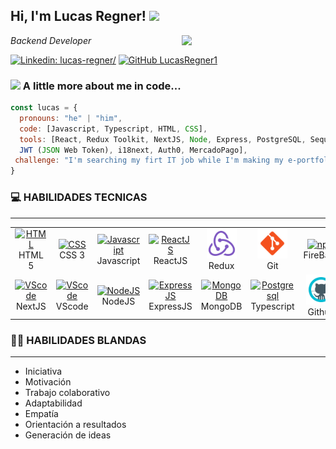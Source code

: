 <h2> Hi, I'm Lucas Regner! <img src="https://media.giphy.com/media/NDqBIAjtA1Z72/giphy.gif" width="50"></h2>
<img align='right' src="https://media.giphy.com/media/f3iwJFOVOwuy7K6FFw/giphy.gif" width="230">
<p><em>Backend Developer
</em></p>

[![Linkedin: lucas-regner/](https://img.shields.io/badge/-lucasregner-blue?style=flat-square&logo=Linkedin&logoColor=white&link=https://www.linkedin.com/in/lucas-regner/)](https://www.linkedin.com/in/lucas-regner/)
[![GitHub LucasRegner1](https://img.shields.io/github/followers/lucasregner1?label=follow&style=social)](https://github.com/lucasregner1)


### <img src="https://media.giphy.com/media/QfvoEfKgqjyTu/giphy.gif" width="50"> A little more about me in code...  

```javascript
const lucas = {
  pronouns: "he" | "him",
  code: [Javascript, Typescript, HTML, CSS],
  tools: [React, Redux Toolkit, NextJS, Node, Express, PostgreSQL, Sequelize, Jest, MongoDB, Mongoose, TailwindCSS, 
  JWT (JSON Web Token), i18next, Auth0, MercadoPago],
 challenge: "I'm searching my firt IT job while I'm making my e-portfolio"
}
```
### 💻 HABILIDADES TECNICAS
<hr/>

<table align="center">
  <tr>
    <td align="center" width="96">
      <a href="#">
        <img src="https://upload.wikimedia.org/wikipedia/commons/6/61/HTML5_logo_and_wordmark.svg" width="48" height="48" alt="HTML" />
      </a>
      <br>HTML 5
    </td>
    <td align="center" width="96">
      <a href="#">
        <img src="https://upload.wikimedia.org/wikipedia/commons/d/d5/CSS3_logo_and_wordmark.svg" width="48" height="48" alt="CSS" />
      </a>
      <br>CSS 3
    </td>
    <td align="center" width="96">
      <a href="#">
        <img src="https://upload.wikimedia.org/wikipedia/commons/9/99/Unofficial_JavaScript_logo_2.svg" width="48" height="48" alt="Javascript" />
      </a>
      <br>Javascript
    </td>
    <td align="center" width="96">
      <a href="#">
        <img src="https://www.vectorlogo.zone/logos/reactjs/reactjs-icon.svg" width="48" height="48" alt="ReactJS" />
      </a>
      <br>ReactJS
    </td>
    <td align="center" width="96">
      <a href="#">
        <img src="https://raw.githubusercontent.com/sachinverma53121/sachinverma53121/master/icons/redux.png" width="48" height="48" alt="Redux" />
      </a>
      <br>Redux
    <td align="center" width="96">
      <a href="#">
        <img src="https://raw.githubusercontent.com/sachinverma53121/sachinverma53121/master/icons/git.png" width="48" height="48" alt="Git" />
      </a>
      <br>Git
    </td>
    <td align="center"  width="96">
      <a href="#">
        <img src="https://upload.wikimedia.org/wikipedia/commons/4/46/Touchicon-180.png" width="48" height="48" alt="npm" />
      </a>
      <br>FireBase
    </td>
  </tr>
    </td>
  <tr align="center">
    <td align="center"  width="96">
      <a href="#">
        <img src="https://upload.wikimedia.org/wikipedia/commons/1/10/Cib-next-js_%28CoreUI_Icons_v1.0.0%29.svg" width="48" height="48" alt="VScode" />
      </a>
      <br>NextJS
    </td>
    <td align="center"  width="96">
      <a href="#">
        <img src="https://upload.wikimedia.org/wikipedia/commons/9/9a/Visual_Studio_Code_1.35_icon.svg" width="48" height="48" alt="VScode" />
      </a>
      <br>VScode
    </td>
    <td align="center" width="96">
      <a href="#">
        <img src="https://upload.wikimedia.org/wikipedia/commons/d/d9/Node.js_logo.svg" width="48" height="48" alt="NodeJS" />
      </a>
      <br>NodeJS
    </td>
    <td align="center" width="96"> 
      <a href="#" >
        <img src="https://www.vectorlogo.zone/logos/expressjs/expressjs-icon.svg" width="48" height="48" alt="ExpressJS" />
      </a>
      <br>ExpressJS
    </td>
    <td align="center" width="96">
      <a href="#">
        <img src="https://www.vectorlogo.zone/logos/mongodb/mongodb-icon.svg" width="48" height="48" alt="MongoDB" />
      </a>
      <br>MongoDB
    </td>
    <td align="center" width="96">
      <a href="#">
        <img src="https://upload.wikimedia.org/wikipedia/commons/4/4c/Typescript_logo_2020.svg" width="48" height="48" alt="Postgresql" />
      </a>
      <br>Typescript
    </td>
    <td align="center"  width="96">
      <a href="#">
        <img src="https://raw.githubusercontent.com/sachinverma53121/sachinverma53121/master/icons/github.png" width="48" height="48" alt="Github" />
      </a>
      <br>Github
    </td>
  </tr>
</table>


### 🙌🏼 HABILIDADES BLANDAS
<hr/>

- Iniciativa 
- Motivación
- Trabajo colaborativo
- Adaptabilidad
- Empatía
- Orientación a resultados
- Generación de ideas


<br>
<!-- 
### 📈 ESTADISTICAS DE GITHUB
<hr/>

![Estadísticas de GitHub](https://github-readme-stats.vercel.app/api?username=melinaarmandpilon&hide=contribs,prs&theme=buefy&show_icons=true) [![Top Langs](https://github-readme-stats.vercel.app/api/top-langs/?username=melinaarmandpilon&layout=compact&theme=buefy)](https://github.com/melinaarmandpilon/github-readme-stats)

<br>

